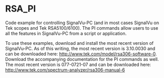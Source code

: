 # RSA_PI

Code example for controlling SignalVu-PC (and in most cases SignalVu on Tek scopes and Tek RSA5100/6100). The PI commands allow users to use all the features in SignalVu-PC from a script or application.

To use these examples, download and install the most recent version of SignalVu-PC. As of this writing, the most recent version is 3.10.0030 and can be downloaded here: http://www.tek.com/model/rsa306-software-0. Download the accompanying documentation for the PI commands as well. The most recent version is 077-0721-07 and can be downloaded here: http://www.tek.com/spectrum-analyzer/rsa306-manual-6